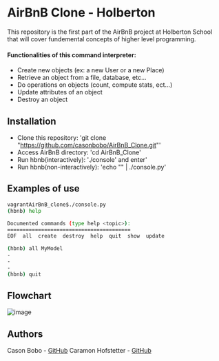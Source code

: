 # AirBnB Clone - Holberton

This repository is the first part of the AirBnB project at Holberton School that will cover fundemental concepts of higher level programming. 

#### Functionalities of this command interpreter:

* Create new objects (ex: a new User or a new Place)
* Retrieve an object from a file, database, etc...
* Do operations on objects (count, compute stats, ect...)
* Update attributes of an object
* Destroy an object

## Installation

* Clone this repository: 'git clone "https://github.com/casonbobo/AirBnB_Clone.git"'
* Access AirBnB directory: 'cd AirBnB_Clone'
* Run hbnb(interactively): './console' and enter'
* Run hbnb(non-interactively): 'echo "<command>" | ./console.py'

## Examples of use
```bash
vagrantAirBnB_clone$./console.py
(hbnb) help

Documented commands (type help <topic>):
========================================
EOF  all  create  destroy  help  quit  show  update

(hbnb) all MyModel
-
-
-
(hbnb) quit
```

## Flowchart
![image](https://github.com/casonbobo/holbertonschool-AirBnB_clone/assets/115739693/4df8fedd-993b-4fa9-915a-c81929ac2636)


## Authors

Cason Bobo - [GitHub](https://github.com/casonbobo)
Caramon Hofstetter - [GitHub](https://github.com/caramonh)

